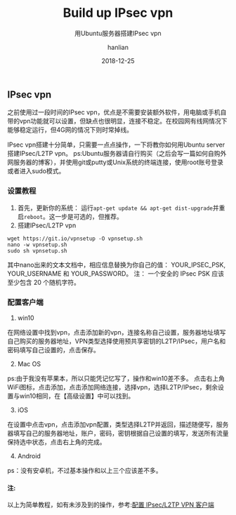 ﻿---
layout:     post
title:      Build up IPsec vpn
subtitle:   用Ubuntu服务器搭建IPsec vpn
date:       2018-12-25
author:     hanlian
header-img: img/post-bg-2015.jpg
catalog: true
tags:
	- vpn
	- 科学上网
---

## IPsec vpn
之前使用过一段时间的IPsec vpn，优点是不需要安装额外软件，用电脑或手机自带的vpn功能就可以设置，但缺点也很明显，连接不稳定。在校园网有线网情况下能够稳定运行，但4G网的情况下则时常掉线。

IPsec vpn搭建十分简单，只需要一点点操作，一下将教你如何用Ubuntu server搭建IPsec/L2TP vpn。 ps:Ubuntu服务器请自行购买（之后会写一篇如何自购外网服务器的博客），并使用git或putty或Unix系统的终端连接，使用root账号登录或者进入sudo模式。

### 设置教程
1. 首先，更新你的系统： 运行`apt-get update && apt-get dist-upgrade`并重启`reboot`。这一步是可选的，但推荐。
2. 搭建IPsec/L2TP vpn
```
wget https://git.io/vpnsetup -O vpnsetup.sh
nano -w vpnsetup.sh
sudo sh vpnsetup.sh
``` 
其中nano出来的文本文档中，相应信息替换为你自己的值： YOUR_IPSEC_PSK, YOUR_USERNAME 和 YOUR_PASSWORD。 
注： 一个安全的 IPsec PSK 应该至少包含 20 个随机字符。 

### 配置客户端
1. win10

在网络设置中找到vpn，点击添加新的vpn，连接名称自己设置，服务器地址填写自己购买的服务器地址，VPN类型选择使用预共享密钥的L2TP/IPsec，用户名和密码填写自己设置的，点击保存。 

2. Mac OS

ps:由于我没有苹果本，所以只能凭记忆写了，操作和win10差不多。 
点击右上角WiFi图标，点击添加，点击添加网络连接，选择vpn，选择L2TP/IPsec，剩余设置与win10相同，在【高级设置】中可以找到。

3. iOS

在设置中点击vpn，点击添加vpn配置，类型选择L2TP并返回，描述随便写，服务器填写自己的服务器地址，账户，密码，密钥根据自己设置的填写，发送所有流量保持选中状态，点击右上角的完成。

4. Android

ps：没有安卓机，不过基本操作和以上三个应该差不多。

#### 注:
以上为简单教程，如有未涉及到的操作，参考:[配置 IPsec/L2TP VPN 客户端](https://github.com/hwdsl2/setup-ipsec-vpn/blob/master/docs/clients-zh.md)